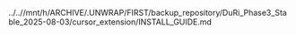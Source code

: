 ../..//mnt/h/ARCHIVE/.UNWRAP/FIRST/backup_repository/DuRi_Phase3_Stable_2025-08-03/cursor_extension/INSTALL_GUIDE.md